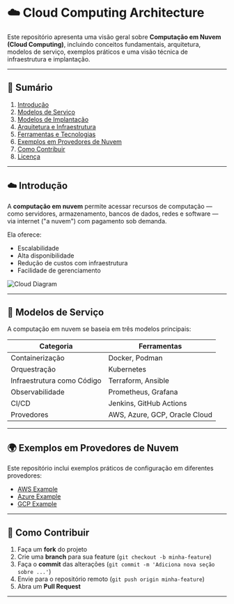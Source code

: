 # ☁️ Cloud Computing Architecture

Este repositório apresenta uma visão geral sobre **Computação em Nuvem (Cloud Computing)**, incluindo conceitos fundamentais, arquitetura, modelos de serviço, exemplos práticos e uma visão técnica de infraestrutura e implantação.

---

## 📘 Sumário

1. [Introdução](#-introdução)
2. [Modelos de Serviço](#-modelos-de-serviço)
3. [Modelos de Implantação](#-modelos-de-implantação)
4. [Arquitetura e Infraestrutura](#-arquitetura-e-infraestrutura)
5. [Ferramentas e Tecnologias](#-ferramentas-e-tecnologias)
6. [Exemplos em Provedores de Nuvem](#-exemplos-em-provedores-de-nuvem)
7. [Como Contribuir](#-como-contribuir)
8. [Licença](#-licença)

---

## ☁️ Introdução

A **computação em nuvem** permite acessar recursos de computação — como servidores, armazenamento, bancos de dados, redes e software — via internet ("a nuvem") com pagamento sob demanda.

Ela oferece:
- Escalabilidade
- Alta disponibilidade
- Redução de custos com infraestrutura
- Facilidade de gerenciamento

![Cloud Diagram](./img/cloud-diagram.png)

---

## 🧩 Modelos de Serviço

A computação em nuvem se baseia em três modelos principais:

| Categoria | Ferramentas |
|------------|-------------|
| Containerização | Docker, Podman |
| Orquestração | Kubernetes |
| Infraestrutura como Código | Terraform, Ansible |
| Observabilidade | Prometheus, Grafana |
| CI/CD | Jenkins, GitHub Actions |
| Provedores | AWS, Azure, GCP, Oracle Cloud |

---

## 🌍 Exemplos em Provedores de Nuvem

Este repositório inclui exemplos práticos de configuração em diferentes provedores:

- [AWS Example](./examples/aws-example.md)
- [Azure Example](./examples/azure-example.md)
- [GCP Example](./examples/gcp-example.md)

---

## 🤝 Como Contribuir

1. Faça um **fork** do projeto
2. Crie uma **branch** para sua feature (`git checkout -b minha-feature`)
3. Faça o **commit** das alterações (`git commit -m 'Adiciona nova seção sobre ...'`)
4. Envie para o repositório remoto (`git push origin minha-feature`)
5. Abra um **Pull Request**

---














